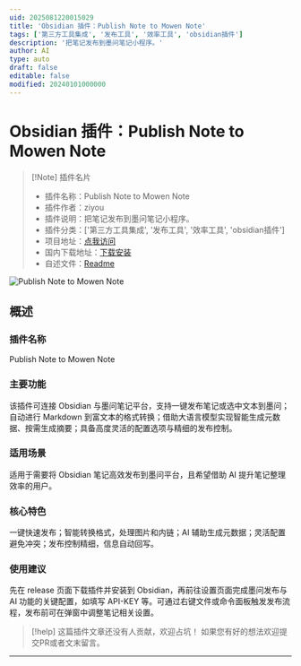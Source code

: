 ```yaml
---
uid: 2025081220015029
title: 'Obsidian 插件：Publish Note to Mowen Note'
tags: ['第三方工具集成', '发布工具', '效率工具', 'obsidian插件']
description: '把笔记发布到墨问笔记小程序。'
author: AI
type: auto
draft: false
editable: false
modified: 20240101000000
---
```


# Obsidian 插件：Publish Note to Mowen Note

> [!Note] 插件名片
> - 插件名称：Publish Note to Mowen Note
> - 插件作者：ziyou
> - 插件说明：把笔记发布到墨问笔记小程序。
> - 插件分类：['第三方工具集成', '发布工具', '效率工具', 'obsidian插件']
> - 项目地址：[点我访问](https://github.com/zhuSilence/obsidian-mowen-plugin)
> - 国内下载地址：[下载安装](https://pkmer.cn/products/plugin/pluginMarket/?publish-note-to-mowen)
> - 自述文件：[Readme](https://ghproxy.net/https://raw.githubusercontent.com/zhuSilence/obsidian-mowen-plugin/master/README.md)

![Publish Note to Mowen Note](https://cdn.pkmer.cn/covers/publish-note-to-mowen_internal_0.png!pkmer)

## 概述

### 插件名称
Publish Note to Mowen Note

### 主要功能
该插件可连接 Obsidian 与墨问笔记平台，支持一键发布笔记或选中文本到墨问；自动进行 Markdown 到富文本的格式转换；借助大语言模型实现智能生成元数据、按需生成摘要；具备高度灵活的配置选项与精细的发布控制。

### 适用场景
适用于需要将 Obsidian 笔记高效发布到墨问平台，且希望借助 AI 提升笔记整理效率的用户。

### 核心特色
一键快速发布；智能转换格式，处理图片和内链；AI 辅助生成元数据；灵活配置避免冲突；发布控制精细，信息自动回写。

### 使用建议
先在 release 页面下载插件并安装到 Obsidian，再前往设置页面完成墨问发布与 AI 功能的关键配置，如填写 API-KEY 等。可通过右键文件或命令面板触发发布流程，发布前可在弹窗中调整笔记相关设置。


> [!help] 
> 这篇插件文章还没有人贡献，欢迎占坑！
> 如果您有好的想法欢迎提交PR或者文末留言。
> 

---


